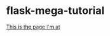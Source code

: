 # flask-mega-tutorial

[This is the page I'm at](https://blog.miguelgrinberg.com/post/the-flask-mega-tutorial-part-iii-web-forms)